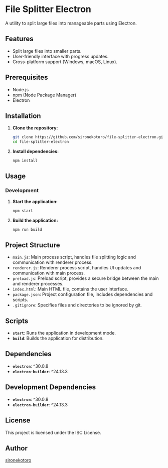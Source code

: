 
# File Splitter Electron

A utility to split large files into manageable parts using Electron.

## Features

- Split large files into smaller parts.
- User-friendly interface with progress updates.
- Cross-platform support (Windows, macOS, Linux).

## Prerequisites

- Node.js
- npm (Node Package Manager)
- Electron

## Installation

1. **Clone the repository:**

   ```bash
   git clone https://github.com/sironekotoro/file-splitter-electron.git
   cd file-splitter-electron
   ```

2. **Install dependencies:**

   ```bash
   npm install
   ```

## Usage

### Development

1. **Start the application:**

   ```bash
   npm start
   ```

2. **Build the application:**

   ```bash
   npm run build
   ```

## Project Structure

- `main.js`: Main process script, handles file splitting logic and communication with renderer process.
- `renderer.js`: Renderer process script, handles UI updates and communication with main process.
- `preload.js`: Preload script, provides a secure bridge between the main and renderer processes.
- `index.html`: Main HTML file, contains the user interface.
- `package.json`: Project configuration file, includes dependencies and scripts.
- `.gitignore`: Specifies files and directories to be ignored by git.

## Scripts

- **`start`**: Runs the application in development mode.
- **`build`**: Builds the application for distribution.

## Dependencies

- **`electron`**: ^30.0.8
- **`electron-builder`**: ^24.13.3

## Development Dependencies

- **`electron`**: ^30.0.8
- **`electron-builder`**: ^24.13.3

## License

This project is licensed under the ISC License.

## Author

[sironekotoro](https://github.com/sironekotoro)
